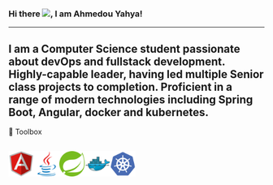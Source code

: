 ### Hi there <img src="https://raw.githubusercontent.com/MartinHeinz/MartinHeinz/master/wave.gif" width="30px">, I am Ahmedou Yahya!
---
I am a Computer Science student passionate about devOps and fullstack development. Highly-capable leader, having led multiple Senior class projects to completion. Proficient in a range of modern technologies including Spring Boot, Angular, docker and kubernetes. 
---

🧰 Toolbox


<img src='https://github.com/devicons/devicon/blob/master/icons/angularjs/angularjs-original.svg' alt="Angular logo" width="50" height="50"><img src='https://github.com/devicons/devicon/blob/master/icons/java/java-original.svg' alt="Java logo" width="50" height="50"><img src='https://github.com/devicons/devicon/blob/master/icons/spring/spring-original.svg' alt="Spring logo" width="50" height="50"><img src='https://github.com/devicons/devicon/blob/master/icons/docker/docker-original.svg' alt="Docker logo" width="50" height="50"><img src='https://github.com/devicons/devicon/blob/master/icons/kubernetes/kubernetes-plain.svg' alt="k8s logo" width="50" height="50">
---



<!---
ahmedou-yahya/ahmedou-yahya is a ✨ special ✨ repository because its `README.md` (this file) appears on your GitHub profile.
You can click the Preview link to take a look at your changes.
--->
